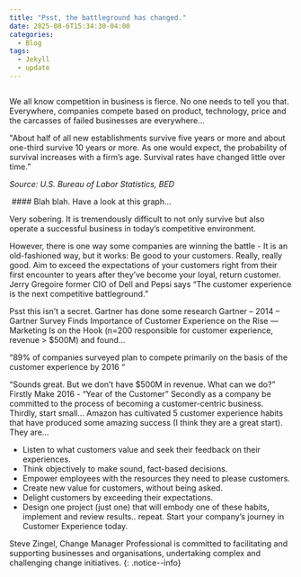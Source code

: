 ```yaml
---
title: "Psst, the battleground has changed."
date: 2025-08-6T15:34:30-04:00
categories:
  - Blog
tags:
  - Jekyll
  - update
---
```


<img src="{{ '/assets/images/war-zone.jpeg' | relative_url }}" alt="" itemprop="image" class="u-photo">

We all know competition in business is fierce. No one needs to tell you that. Everywhere, companies compete based on product, technology, price and the carcasses of failed businesses are everywhere...

"About half of all new establishments survive five years or more and about one-third survive 10 years or more. As one would expect, the probability of survival increases with a firm’s age. Survival rates have changed little over time.”

*Source: U.S. Bureau of Labor Statistics, BED*

<img src="{{ '/assets/images/1520064435899.jpeg' | relative_url }}" alt="" itemprop="image" class="u-photo">
#### Blah blah. Have a look at this graph…


Very sobering.  It is tremendously difficult to not only survive but also operate a successful business in  today’s competitive environment.

However, there is one way some companies are winning the battle - It is an old-fashioned way, but it works: Be good to your customers. Really, really good. Aim to exceed the expectations of your customers right from their first encounter to years after they’ve become your loyal, return customer. Jerry Gregoire former CIO of Dell and Pepsi says “The customer experience is the next competitive battleground.”  

Psst this isn’t a secret. Gartner has done some research Gartner – 2014 – Gartner Survey Finds Importance of Customer Experience on the Rise — Marketing Is on the Hook (n=200 responsible for customer experience, revenue > $500M) and found...

“89% of companies surveyed plan to compete primarily on the basis of the customer experience by 2016 “

“Sounds great.  But we don’t have $500M in revenue.  What can we do?” Firstly Make 2016 - “Year of the Customer” Secondly as a company be committed to the process of becoming a customer-centric business. Thirdly, start small… Amazon has cultivated 5 customer experience habits that have produced some amazing success (I think they are a great start). They are...

- Listen to what customers value and seek their feedback on their experiences.
- Think objectively to make sound, fact-based decisions.
- Empower employees with the resources they need to please customers.
- Create new value for customers, without being asked.
- Delight customers by exceeding their expectations.
- Design one project (just one) that will embody one of these habits, implement and review results.. repeat. Start your company’s journey in Customer Experience today.

Steve Zingel, Change Manager Professional is committed to facilitating and supporting businesses and organisations, undertaking complex and challenging change initiatives.
{: .notice--info}


